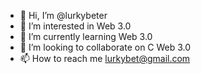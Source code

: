 - 👋 Hi, I’m @lurkybeter
- 👀 I’m interested in Web 3.0
- 🌱 I’m currently learning Web 3.0
- 💞️ I’m looking to collaborate on C Web 3.0
- 📫 How to reach me lurkybet@gmail.com

<!---
lurkybeter/lurkybeter is a ✨ special ✨ repository because its `README.md` (this file) appears on your GitHub profile.
You can click the Preview link to take a look at your changes.
--->
